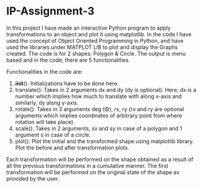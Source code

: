 # IP-Assignment-3
In this project I have made an interactive Python program to apply transformations to an object and plot it using matplotlib. 
In the code I have used the concept of Object Oriented Programming in Python, and have used the libraries under MATPLOT LIB to plot and display the Graphs created.
The code is for 2 shapes: Polygon & Circle.
The output is menu based and in the code, there are 5 functionalities.

Functionalities in the code are:
1) __init__(): Initializations have to be done here.
2) translate(): Takes in 2 arguments dx and dy (dy is optional). Here, dx is a number which implies how much to 
                translate with along x-axis and similarly, dy along y-axis.
3) rotate(): Takes in 3 arguments deg (Φ), rx, ry (rx and ry are optional arguments which implies coordinates of arbitrary point from where rotation will take place).
4) scale(): Takes in 2 arguments, sx and sy in case of a polygon and 1 argument s in case of a circle.
5) plot(): Plot the initial and the transformed shape using matplotlib library. Plot the before and after transformation plots.

Each transformation will be performed on the shape obtained as a result of all the previous transformations in a cumulative manner. 
The first transformation will be performed on the original state of the shape as provided by the user.
